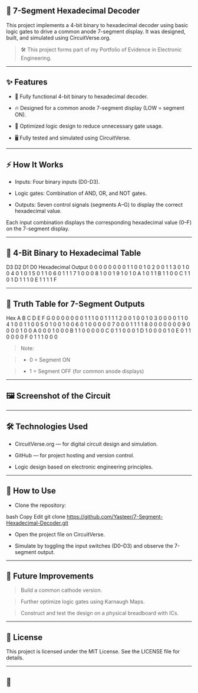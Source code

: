 ## 🔢 7-Segment Hexadecimal Decoder
This project implements a 4-bit binary to hexadecimal decoder using basic logic gates to drive a common anode 7-segment display.
It was designed, built, and simulated using CircuitVerse.org.

> 🛠️ This project forms part of my Portfolio of Evidence in Electronic Engineering.

---

## ✨ Features
- 🔌 Fully functional 4-bit binary to hexadecimal decoder.

- 🔥 Designed for a common anode 7-segment display (LOW = segment ON).

- 🧠 Optimized logic design to reduce unnecessary gate usage.

- 🖥️ Fully tested and simulated using CircuitVerse.

---

## ⚡ How It Works
- Inputs: Four binary inputs (D0-D3).

- Logic gates: Combination of AND, OR, and NOT gates.

- Outputs: Seven control signals (segments A–G) to display the correct hexadecimal value.

Each input combination displays the corresponding hexadecimal value (0–F) on the 7-segment display.

---

## 🧮 4-Bit Binary to Hexadecimal Table

D3	D2	D1	D0	Hexadecimal Output
0	0	0	0	0
0	0	0	1	1
0	0	1	0	2
0	0	1	1	3
0	1	0	0	4
0	1	0	1	5
0	1	1	0	6
0	1	1	1	7
1	0	0	0	8
1	0	0	1	9
1	0	1	0	A
1	0	1	1	B
1	1	0	0	C
1	1	0	1	D
1	1	1	0	E
1	1	1	1	F

---

## 🧩 Truth Table for 7-Segment Outputs

Hex	A	B	C	D	E	F	G
0	0	0	0	0	0	0	1
1	1	0	0	1	1	1	1
2	0	0	1	0	0	1	0
3	0	0	0	0	1	1	0
4	1	0	0	1	1	0	0
5	0	1	0	0	1	0	0
6	0	1	0	0	0	0	0
7	0	0	0	1	1	1	1
8	0	0	0	0	0	0	0
9	0	0	0	0	1	0	0
A	0	0	0	1	0	0	0
B	1	1	0	0	0	0	0
C	0	1	1	0	0	0	1
D	1	0	0	0	0	1	0
E	0	1	1	0	0	0	0
F	0	1	1	1	0	0	0
> Note:

> - 0 = Segment ON

> - 1 = Segment OFF (for common anode displays)

---

## 🖼️ Screenshot of the Circuit

---

## 🛠️ Technologies Used
- CircuitVerse.org — for digital circuit design and simulation.

- GitHub — for project hosting and version control.

- Logic design based on electronic engineering principles.

---

## 🚀 How to Use
- Clone the repository:

bash
Copy
Edit
git clone https://github.com/Yasteer/7-Segment-Hexadecimal-Decoder.git
- Open the project file on CircuitVerse.

- Simulate by toggling the input switches (D0–D3) and observe the 7-segment output.

---

## 🔮 Future Improvements
> Build a common cathode version.

> Further optimize logic gates using Karnaugh Maps.

> Construct and test the design on a physical breadboard with ICs.

---

## 📜 License
This project is licensed under the MIT License. See the LICENSE file for details.

---

## 🎯
